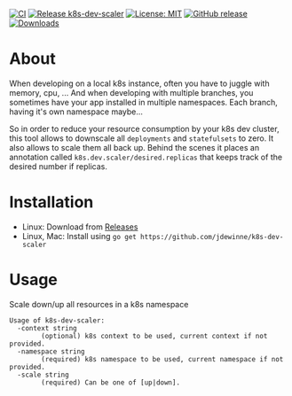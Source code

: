 [![CI](https://github.com/jdewinne/k8s-dev-scaler/workflows/CI/badge.svg)](https://github.com/jdewinne/k8s-dev-scaler/actions?query=workflow%3ACI)
[![Release k8s-dev-scaler](https://github.com/jdewinne/k8s-dev-scaler/workflows/Release%20k8s-dev-scaler/badge.svg)](https://github.com/jdewinne/k8s-dev-scaler/actions?query=workflow%3A%22Release+k8s-dev-scaler%22)
[![License: MIT](https://img.shields.io/badge/License-MIT-yellow.svg)](https://opensource.org/licenses/MIT)
[![GitHub release](https://img.shields.io/github/v/release/jdewinne/k8s-dev-scaler)](https://github.com/jdewinne/k8s-dev-scaler/releases)
[![Downloads](https://img.shields.io/github/downloads/jdewinne/k8s-dev-scaler/total)](https://github.com/jdewinne/k8s-dev-scaler/releases)

# About

When developing on a local k8s instance, often you have to juggle with memory, cpu, ... And when developing with multiple branches, you sometimes have your app installed in multiple namespaces. Each branch, having it's own namespace maybe...

So in order to reduce your resource consumption by your k8s dev cluster, this tool allows to downscale all `deployments` and `statefulsets` to zero. It also allows to scale them all back up. Behind the scenes it places an annotation called `k8s.dev.scaler/desired.replicas` that keeps track of the desired number if replicas.

# Installation

+ Linux: Download from [Releases](https://github.com/jdewinne/k8s-dev-scaler/releases)
+ Linux, Mac: Install using `go get https://github.com/jdewinne/k8s-dev-scaler`

# Usage

Scale down/up all resources in a k8s namespace

```
Usage of k8s-dev-scaler:
  -context string
        (optional) k8s context to be used, current context if not provided.
  -namespace string
        (required) k8s namespace to be used, current namespace if not provided.
  -scale string
        (required) Can be one of [up|down].
```